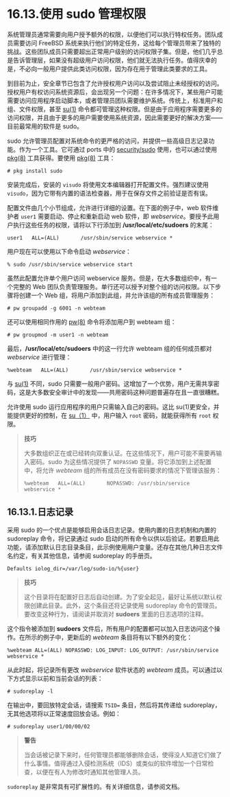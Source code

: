 # 16.13.使用 sudo 管理权限

系统管理员通常需要向用户授予额外的权限，以便他们可以执行特权任务。团队成员需要访问 FreeBSD 系统来执行他们的特定任务，这给每个管理员带来了独特的挑战。这些团队成员只需要超出正常用户级别的访问权限子集。但是，他们几乎总是告诉管理层，如果没有超级用户访问权限，他们就无法执行任务。值得庆幸的是，不必向一般用户提供此类访问权限，因为存在用于管理此类要求的工具。

到目前为止，安全章节已包含了允许授权用户访问以及尝试阻止未经授权的访问。授权用户有权访问系统资源后，会出现另一个问题：在许多情况下，某些用户可能需要访问应用程序启动脚本，或者管理员团队需要维护系统。传统上，标准用户和组、文件权限，甚至 [su(1)](https://www.freebsd.org/cgi/man.cgi?query=su&sektion=1&format=html) 命令都可管理这种权限。但是由于应用程序需要更多的访问权限，并且由于更多的用户需要使用系统资源，因此需要更好的解决方案——目前最常用的软件是 sudo。

sudo 允许管理员配置对系统命令的更严格的访问，并提供一些高级日志记录功能。作为一个工具。它可通过 ports 中的 [security/sudo](https://cgit.freebsd.org/ports/tree/security/sudo/pkg-descr) 使用，也可以通过使用 [pkg(8)](https://www.freebsd.org/cgi/man.cgi?query=pkg&sektion=8&format=html) 工具获得。要使用 [pkg(8)](https://www.freebsd.org/cgi/man.cgi?query=pkg&sektion=8&format=html) 工具：

```shell-session
# pkg install sudo
```

安装完成后，安装的 `visudo` 将使用文本编辑器打开配置文件。强烈建议使用 `visudo`，因为它带有内置的语法检查器，用于在保存文件之前验证是否有误。

配置文件由几个小节组成，允许进行详细的设置。在下面的例子中，web 软件维护者 `user1` 需要启动、停止和重新启动 web 软件，即 _webservice_。要授予此用户执行这些任务的权限，请将以下行添加到 **/usr/local/etc/sudoers** 的末尾：

```shell-session
user1   ALL=(ALL)       /usr/sbin/service webservice *
```

用户现在可以使用以下命令启动 _webservice_：

```shell-session
% sudo /usr/sbin/service webservice start
```

虽然此配置允许单个用户访问 webservice 服务。但是，在大多数组织中，有一个完整的 Web 团队负责管理服务。单行还可以授予对整个组的访问权限。以下步骤将创建一个 Web 组，将用户添加到此组，并允许该组的所有成员管理服务：

```shell-session
# pw groupadd -g 6001 -n webteam
```

还可以使用相同作用的 [pw(8)](https://www.freebsd.org/cgi/man.cgi?query=pw&sektion=8&format=html) 命令将添加用户到 webteam 组：

```shell-session
# pw groupmod -m user1 -n webteam
```

最后，**/usr/local/etc/sudoers** 中的这一行允许 webteam 组的任何成员都对 _webservice_ 进行管理：

```shell-session
%webteam   ALL=(ALL)       /usr/sbin/service webservice *
```

与 [su(1)](https://www.freebsd.org/cgi/man.cgi?query=su&sektion=1&format=html) 不同，sudo 只需要一般用户密码。这增加了一个优势，用户无需共享密码，这是大多数安全审计中的发现——共用密码这种问题普遍存在且一直很糟糕。

允许使用 sudo 运行应用程序的用户只需输入自己的密码。这比 su(1)更安全，并能提供更好的控制，在 [su（1）](https://www.freebsd.org/cgi/man.cgi?query=su&sektion=1&format=html) 中，用户输入 `root` 密码，就能获得所有 `root` 权限。

> **技巧**
>
> 大多数组织正在或已经转向双重认证。在这些情况下，用户可能不需要再输入密码。sudo 为这些情况提供了 `NOPASSWD` 变量。将它添加到上述配置中，将允许 _webteam_ 组的所有成员在没有密码要求的情况下管理该服务：
>
> ```shell-session
> %webteam   ALL=(ALL)       NOPASSWD: /usr/sbin/service webservice *
> ```

## 16.13.1.日志记录

采用 sudo 的一个优点是能够启用会话日志记录。使用内置的日志机制和内置的 sudoreplay 命令，将记录通过 sudo 启动的所有命令以供以后验证。若要启用此功能，请添加默认日志目录条目，此示例使用用户变量。还存在其他几种日志文件名约定，有关其他信息，请参阅 sudoreplay 的手册页。

```shell-session
Defaults iolog_dir=/var/log/sudo-io/%{user}
```

> **技巧**
>
> 这个目录将在配置好日志后自动创建。为了安全起见，最好让系统以默认权限创建此目录。此外，这个条目还将记录使用 sudoreplay 命令的管理员。要改变这种行为，请阅读并取消对 **sudoers** 里面的日志选项的注释。

这个指令被添加到 **sudoers** 文件后，所有用户的配置都可以加入日志访问这个操作。在所示的例子中，更新后的 _webteam_ 条目将有以下额外的变化：

```shell-session
%webteam ALL=(ALL) NOPASSWD: LOG_INPUT: LOG_OUTPUT: /usr/sbin/service webservice *
```

从此时起，将记录所有更改 _webservice_ 软件状态的 _webteam_ 成员。可以通过以下方式显示以前和当前会话的列表：

```shell-session
# sudoreplay -l
```

在输出中，要回放特定会话，请搜索 `TSID=` 条目，然后将其传递给 sudoreplay，无其他选项将以正常速度回放会话。例如：

```shell-session
# sudoreplay user1/00/00/02
```

> **警告**
>
> 当会话被记录下来时，任何管理员都能够删除会话，使得没人知道它们做了什么事情。值得通过入侵检测系统（IDS）或类似的软件增加一个日常检查，以便在有人为修改时通知其他管理人员。

`sudoreplay` 是非常具有可扩展性的。有关详细信息，请参阅文档。
